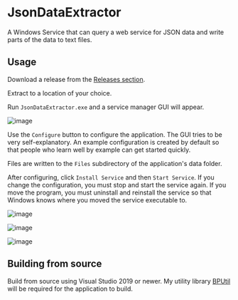 # JsonDataExtractor
A Windows Service that can query a web service for JSON data and write parts of the data to text files.

## Usage
Download a release from the [Releases section](https://github.com/bp2008/JsonDataExtractor/releases).

Extract to a location of your choice.

Run `JsonDataExtractor.exe` and a service manager GUI will appear.

![image](https://user-images.githubusercontent.com/5639911/146843918-b7cf0e5a-47d2-44aa-8b73-e354fc41b9a4.png)

Use the `Configure` button to configure the application.  The GUI tries to be very self-explanatory.  An example configuration is created by default so that people who learn well by example can get started quickly.


Files are written to the `Files` subdirectory of the application's data folder.

After configuring, click `Install Service` and then `Start Service`.  If you change the configuration, you must stop and start the service again.  If you move the program, you must uninstall and reinstall the service so that Windows knows where you moved the service executable to.

![image](https://user-images.githubusercontent.com/5639911/146843790-01597af6-a42c-4422-a042-55182170f2e8.png)

![image](https://user-images.githubusercontent.com/5639911/146843821-a40223c7-9d5f-4c83-bfa1-786f4c31f0b6.png)

![image](https://user-images.githubusercontent.com/5639911/146843854-b926f81f-d90b-42a1-ad64-001b9df4e3d2.png)

## Building from source

Build from source using Visual Studio 2019 or newer.  My utility library [BPUtil](https://github.com/bp2008/BPUtil) will be required for the application to build.
